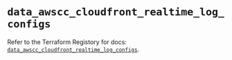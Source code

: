 # `data_awscc_cloudfront_realtime_log_configs`

Refer to the Terraform Registory for docs: [`data_awscc_cloudfront_realtime_log_configs`](https://registry.terraform.io/providers/hashicorp/awscc/0.70.0/docs/data-sources/cloudfront_realtime_log_configs).

